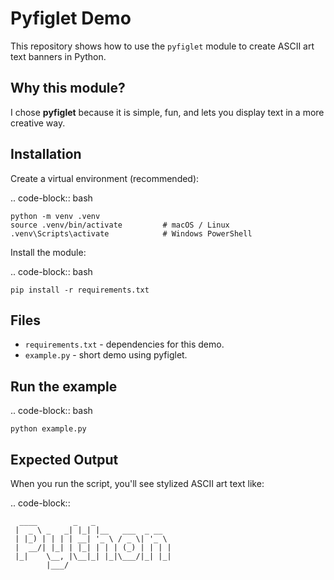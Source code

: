 Pyfiglet Demo
=============

This repository shows how to use the ``pyfiglet`` module to create
ASCII art text banners in Python.

Why this module?
----------------
I chose **pyfiglet** because it is simple, fun, and lets you display
text in a more creative way.

Installation
------------
Create a virtual environment (recommended):

.. code-block:: bash

    python -m venv .venv
    source .venv/bin/activate         # macOS / Linux
    .venv\Scripts\activate            # Windows PowerShell

Install the module:

.. code-block:: bash

    pip install -r requirements.txt

Files
-----
- ``requirements.txt`` - dependencies for this demo.
- ``example.py`` - short demo using pyfiglet.

Run the example
---------------
.. code-block:: bash

    python example.py

Expected Output
---------------
When you run the script, you'll see stylized ASCII art text like:

.. code-block::

      ____        _   _                 
     |  _ \ _   _| |_| |__   ___  _ __  
     | |_) | | | | __| '_ \ / _ \| '_ \ 
     |  __/| |_| | |_| | | | (_) | | | |
     |_|    \__, |\__|_| |_|\___/|_| |_|
            |___/                       
